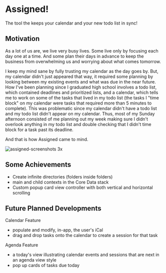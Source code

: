 # Assigned!

The tool the keeps your calendar and your new todo list in sync!

## Motivation

As a lot of us are, we live very busy lives. Some live only by focusing each day one at a time. 
And some plan their days in advance to keep the business from overwhelming us and worrying about what comes tomorrow.

I keep my mind sane by fully trusting my calendar as the day goes by. 
But, my calendar didn't just appeared that way, it required some planning by looking between my existing events and what was due in the near future.
How I've been planning since I graduated high school involves a todo list, which contained deadlines and prioritized lists, and a calendar, which tells me to work on some of the tasks that lived in my todo list 
(the tasks I "time block" on my calendar were tasks that required more than 5 minutes to complete).
This was problematic since my calendar didn't have a todo list and my todo list didn't appear on my calendar.
Thus, most of my Sunday afternoon consisted of me planning out my week making sure I didn't overlook anything in my todo list and double checking that I didn't time block for a task past its deadline.

And that is how Assigned came to mind.

![assigned-screenshots 3x](https://user-images.githubusercontent.com/1758210/38115392-b53a998a-3360-11e8-9150-7559e17e91f2.png)

## Some Achievements

- Create infinite directories (folders inside folders)
- main and child contexts in the Core Data stack
- Custom popup card view controller with both vertical and horizontal scrolling

## Future Planned Developments

Calendar Feature
- populate and modify, in-app, the user's iCal
- drag and drop tasks onto the calendar to create a session for that task

Agenda Feature
- a today's view illustrating calendar events and sessions that are next in an agenda view style
- pop up cards of tasks due today
